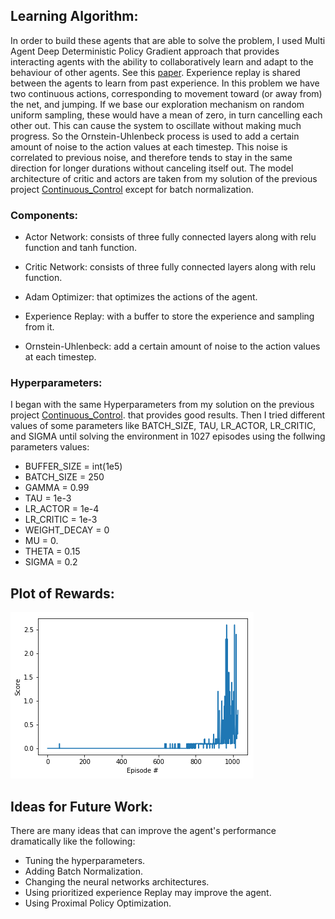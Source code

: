 ## Learning Algorithm:

In order to build these agents that are able to solve the problem, I used Multi Agent Deep Deterministic Policy Gradient approach that provides interacting agents with the ability to collaboratively learn and adapt to the behaviour of other agents. See this [paper](https://arxiv.org/abs/1706.02275).
Experience replay is shared between the agents to learn from past experience. In this problem  we have two continuous actions, corresponding to movement toward (or away from) the net, and jumping. If we base our exploration mechanism on random uniform sampling, these would have a mean of zero, in turn cancelling each other out. This can cause the system to oscillate without making much progress. So the Ornstein-Uhlenbeck process is used to add a certain amount of noise to the action values at each timestep. This noise is correlated to previous noise, and therefore tends to stay in the same direction for longer durations without canceling itself out.
The model architecture of critic and actors are taken from my solution of the previous project [Continuous_Control](https://github.com/eng-dtarek/Continuous_Control) except for batch normalization. 

### Components:

* Actor Network: consists of three fully connected layers along with relu function and tanh function.

* Critic Network: consists of three fully connected layers along with relu function.

* Adam Optimizer: that optimizes the actions of the agent.

* Experience Replay: with a buffer to store the experience and sampling from it.

* Ornstein-Uhlenbeck: add a certain amount of noise to the action values at each timestep.

### Hyperparameters: 

I began with the same Hyperparameters from my solution on the previous project [Continuous_Control](https://github.com/eng-dtarek/Continuous_Control). that provides good results. Then I tried different values of some parameters like BATCH_SIZE, TAU, LR_ACTOR, LR_CRITIC, and SIGMA until solving the environment in 1027 episodes using the follwing parameters values:

* BUFFER_SIZE = int(1e5)  
* BATCH_SIZE = 250        
* GAMMA = 0.99           
* TAU = 1e-3              
* LR_ACTOR = 1e-4         
* LR_CRITIC = 1e-3       
* WEIGHT_DECAY = 0 
* MU = 0.
* THETA = 0.15
* SIGMA = 0.2       

## Plot of Rewards:

![plot of rewards](/download.png)

## Ideas for Future Work:

There are many ideas that can improve the agent's performance dramatically like the following:

* Tuning the hyperparameters.
* Adding Batch Normalization.
* Changing the neural networks architectures.
* Using prioritized experience Replay may improve the agent.
* Using Proximal Policy Optimization.
